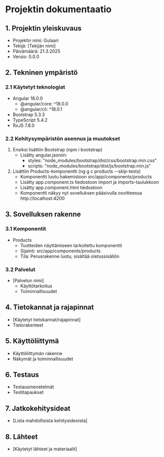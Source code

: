 # Projektin dokumentaatio

## 1. Projektin yleiskuvaus
- Projektin nimi: Gulaari
- Tekijä: [Tekijän nimi]
- Päivämäärä: 21.3.2025
- Versio: 0.0.0

## 2. Tekninen ympäristö
### 2.1 Käytetyt teknologiat
- Angular 18.0.0
  - @angular/core: ^18.0.0
  - @angular/cli: ^18.0.1
- Bootstrap 5.3.3
- TypeScript 5.4.2
- RxJS 7.8.0

### 2.2 Kehitysympäristön asennus ja muutokset
1. Ensiksi lisättiin Bootstrap (npm i bootstrap)
    - Lisätty angular.jsoniin:
      - styles: "node_modules/bootstrap/dist/css/bootstrap.min.css"
      - scripts: "node_modules/bootstrap/dist/js/bootstrap.min.js"
2. Lisättiin Products-komponentti (ng g c products --skip-tests)
    - Komponentti luotu hakemistoon src/app/components/products
    - Lisätty app.component.ts tiedostoon import ja imports-taulukkoon
    - Lisätty app.component.html tiedostoon <app-products></app-products>
    - Komponentti näkyy nyt sovelluksen pääsivulla osoitteessa http://localhost:4200

## 3. Sovelluksen rakenne
### 3.1 Komponentit
- Products
  - Tuotteiden näyttämiseen tarkoitettu komponentti
  - Sijainti: src/app/components/products
  - Tila: Perusrakenne luotu, sisältää oletussisällön

### 3.2 Palvelut
- [Palvelun nimi]
  - Käyttötarkoitus
  - Toiminnallisuudet

## 4. Tietokannat ja rajapinnat
- [Käytetyt tietokannat/rajapinnat]
- Tietorakenteet

## 5. Käyttöliittymä
- Käyttöliittymän rakenne
- Näkymät ja toiminnallisuudet

## 6. Testaus
- Testausmenetelmät
- Testitapaukset

## 7. Jatkokehitysideat
- [Lista mahdollisista kehitysideoista]

## 8. Lähteet
- [Käytetyt lähteet ja materiaalit]